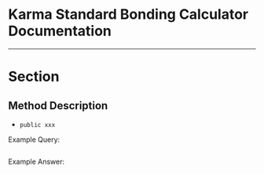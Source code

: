# Karma Standard Bonding Calculator Documentation

---

# Section

## Method Description
- `public xxx`

Example Query: 
```json
```

Example Answer: 
```json
```
